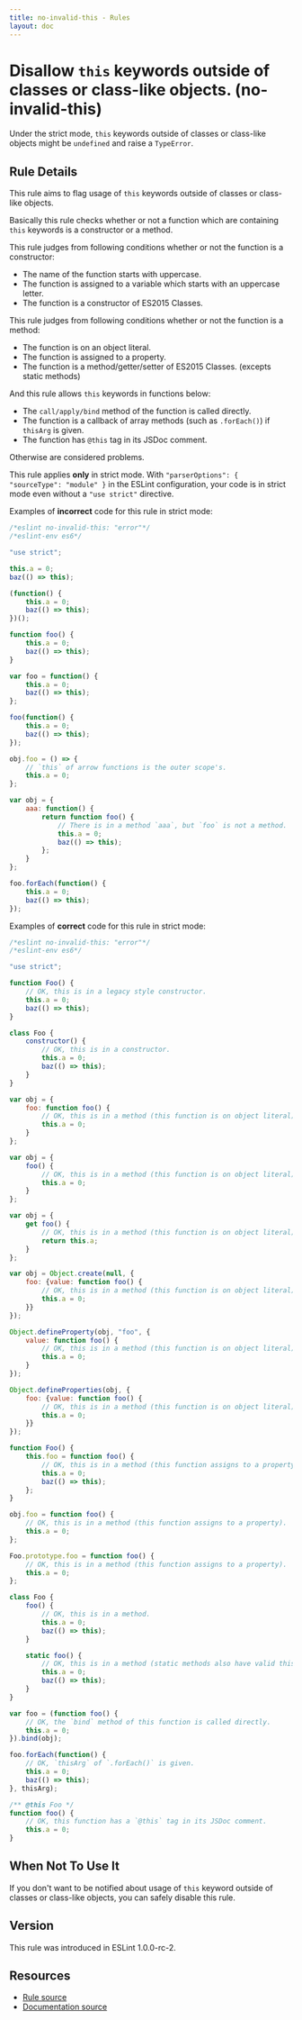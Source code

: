 ```yaml
---
title: no-invalid-this - Rules
layout: doc
---
```

<!-- Note: No pull requests accepted for this file. See README.md in the root directory for details. -->

# Disallow `this` keywords outside of classes or class-like objects. (no-invalid-this)

Under the strict mode, `this` keywords outside of classes or class-like objects might be `undefined` and raise a `TypeError`.

## Rule Details

This rule aims to flag usage of `this` keywords outside of classes or class-like objects.

Basically this rule checks whether or not a function which are containing `this` keywords is a constructor or a method.

This rule judges from following conditions whether or not the function is a constructor:

* The name of the function starts with uppercase.
* The function is assigned to a variable which starts with an uppercase letter.
* The function is a constructor of ES2015 Classes.

This rule judges from following conditions whether or not the function is a method:

* The function is on an object literal.
* The function is assigned to a property.
* The function is a method/getter/setter of ES2015 Classes. (excepts static methods)

And this rule allows `this` keywords in functions below:

* The `call/apply/bind` method of the function is called directly.
* The function is a callback of array methods (such as `.forEach()`) if `thisArg` is given.
* The function has `@this` tag in its JSDoc comment.

Otherwise are considered problems.

This rule applies **only** in strict mode.
With `"parserOptions": { "sourceType": "module" }` in the ESLint configuration, your code is in strict mode even without a `"use strict"` directive.

Examples of **incorrect** code for this rule in strict mode:

```js
/*eslint no-invalid-this: "error"*/
/*eslint-env es6*/

"use strict";

this.a = 0;
baz(() => this);

(function() {
    this.a = 0;
    baz(() => this);
})();

function foo() {
    this.a = 0;
    baz(() => this);
}

var foo = function() {
    this.a = 0;
    baz(() => this);
};

foo(function() {
    this.a = 0;
    baz(() => this);
});

obj.foo = () => {
    // `this` of arrow functions is the outer scope's.
    this.a = 0;
};

var obj = {
    aaa: function() {
        return function foo() {
            // There is in a method `aaa`, but `foo` is not a method.
            this.a = 0;
            baz(() => this);
        };
    }
};

foo.forEach(function() {
    this.a = 0;
    baz(() => this);
});
```

Examples of **correct** code for this rule in strict mode:

```js
/*eslint no-invalid-this: "error"*/
/*eslint-env es6*/

"use strict";

function Foo() {
    // OK, this is in a legacy style constructor.
    this.a = 0;
    baz(() => this);
}

class Foo {
    constructor() {
        // OK, this is in a constructor.
        this.a = 0;
        baz(() => this);
    }
}

var obj = {
    foo: function foo() {
        // OK, this is in a method (this function is on object literal).
        this.a = 0;
    }
};

var obj = {
    foo() {
        // OK, this is in a method (this function is on object literal).
        this.a = 0;
    }
};

var obj = {
    get foo() {
        // OK, this is in a method (this function is on object literal).
        return this.a;
    }
};

var obj = Object.create(null, {
    foo: {value: function foo() {
        // OK, this is in a method (this function is on object literal).
        this.a = 0;
    }}
});

Object.defineProperty(obj, "foo", {
    value: function foo() {
        // OK, this is in a method (this function is on object literal).
        this.a = 0;
    }
});

Object.defineProperties(obj, {
    foo: {value: function foo() {
        // OK, this is in a method (this function is on object literal).
        this.a = 0;
    }}
});

function Foo() {
    this.foo = function foo() {
        // OK, this is in a method (this function assigns to a property).
        this.a = 0;
        baz(() => this);
    };
}

obj.foo = function foo() {
    // OK, this is in a method (this function assigns to a property).
    this.a = 0;
};

Foo.prototype.foo = function foo() {
    // OK, this is in a method (this function assigns to a property).
    this.a = 0;
};

class Foo {
    foo() {
        // OK, this is in a method.
        this.a = 0;
        baz(() => this);
    }

    static foo() {
        // OK, this is in a method (static methods also have valid this).
        this.a = 0;
        baz(() => this);
    }
}

var foo = (function foo() {
    // OK, the `bind` method of this function is called directly.
    this.a = 0;
}).bind(obj);

foo.forEach(function() {
    // OK, `thisArg` of `.forEach()` is given.
    this.a = 0;
    baz(() => this);
}, thisArg);

/** @this Foo */
function foo() {
    // OK, this function has a `@this` tag in its JSDoc comment.
    this.a = 0;
}
```

## When Not To Use It

If you don't want to be notified about usage of `this` keyword outside of classes or class-like objects, you can safely disable this rule.

## Version

This rule was introduced in ESLint 1.0.0-rc-2.

## Resources

* [Rule source](https://github.com/eslint/eslint/tree/master/lib/rules/no-invalid-this.js)
* [Documentation source](https://github.com/eslint/eslint/tree/master/docs/rules/no-invalid-this.md)
